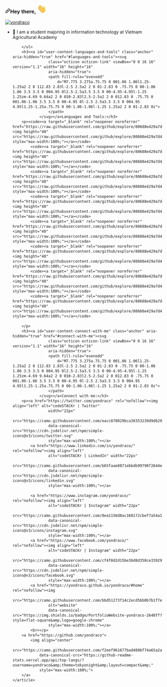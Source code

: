  <article class="markdown-body entry-content container-lg f5" itemprop="text">
        <h3><a id="user-content-hey-there-" class="anchor" aria-hidden="true" href="#hey-there-"><svg
                    class="octicon octicon-link" viewBox="0 0 16 16" version="1.1" width="16" height="16"
                    aria-hidden="true">
                    <path fill-rule="evenodd"
                        d="M7.775 3.275a.75.75 0 001.06 1.06l1.25-1.25a2 2 0 112.83 2.83l-2.5 2.5a2 2 0 01-2.83 0 .75.75 0 00-1.06 1.06 3.5 3.5 0 004.95 0l2.5-2.5a3.5 3.5 0 00-4.95-4.95l-1.25 1.25zm-4.69 9.64a2 2 0 010-2.83l2.5-2.5a2 2 0 012.83 0 .75.75 0 001.06-1.06 3.5 3.5 0 00-4.95 0l-2.5 2.5a3.5 3.5 0 004.95 4.95l1.25-1.25a.75.75 0 00-1.06-1.06l-1.25 1.25a2 2 0 01-2.83 0z">
                    </path>
                </svg></a>Hey there, <a target="_blank" rel="noopener noreferrer"
                href="https://raw.githubusercontent.com/ABSphreak/ABSphreak/master/gifs/Hi.gif"><img
                    src="https://raw.githubusercontent.com/ABSphreak/ABSphreak/master/gifs/Hi.gif" width="30px"
                    style="max-width:100%;"></a></h3>
        <p align="left"> <a target="_blank" rel="noopener noreferrer"
                href="https://camo.githubusercontent.com/e5a2f7ed98b4d6f48c569e215792184f976a742c/68747470733a2f2f6b6f6d617265762e636f6d2f67687076632f3f757365726e616d653d64696776696a6179313733266c6162656c3d566965777326636f6c6f723d626c7565267374796c653d706c6173746963"><img
                    src="https://camo.githubusercontent.com/e5a2f7ed98b4d6f48c569e215792184f976a742c/68747470733a2f2f6b6f6d617265762e636f6d2f67687076632f3f757365726e616d653d64696776696a6179313733266c6162656c3d566965777326636f6c6f723d626c7565267374796c653d706c6173746963"
                    alt="yondraco"
                    data-canonical-src="https://komarev.com/ghpvc/?username=yondraco&amp;label=Views&amp;color=blue&amp;style=plastic"
                    style="max-width:100%;"></a> </p>
        <ul>
            <li>
                <g-emoji class="g-emoji" alias="telescope"
                    fallback-src="https://github.githubassets.com/images/icons/emoji/unicode/1f52d.png">🔭</g-emoji> I am a student majoring in information technology at Vietnam Agricultural Academy
            </li>
    
        </ul>
        <h3><a id="user-content-languages-and-tools" class="anchor" aria-hidden="true" href="#languages-and-tools"><svg
                    class="octicon octicon-link" viewBox="0 0 16 16" version="1.1" width="16" height="16"
                    aria-hidden="true">
                    <path fill-rule="evenodd"
                        d="M7.775 3.275a.75.75 0 001.06 1.06l1.25-1.25a2 2 0 112.83 2.83l-2.5 2.5a2 2 0 01-2.83 0 .75.75 0 00-1.06 1.06 3.5 3.5 0 004.95 0l2.5-2.5a3.5 3.5 0 00-4.95-4.95l-1.25 1.25zm-4.69 9.64a2 2 0 010-2.83l2.5-2.5a2 2 0 012.83 0 .75.75 0 001.06-1.06 3.5 3.5 0 00-4.95 0l-2.5 2.5a3.5 3.5 0 004.95 4.95l1.25-1.25a.75.75 0 00-1.06-1.06l-1.25 1.25a2 2 0 01-2.83 0z">
                    </path>
                </svg></a>Languages and Tools:</h3>
        <p><code><a target="_blank" rel="noopener noreferrer" href="https://raw.githubusercontent.com/github/explore/80688e429a7d4ef2fca1e82350fe8e3517d3494d/topics/c/c.png"><img height="40" src="https://raw.githubusercontent.com/github/explore/80688e429a7d4ef2fca1e82350fe8e3517d3494d/topics/c/c.png" style="max-width:100%;"></a></code>
            <code><a target="_blank" rel="noopener noreferrer" href="https://raw.githubusercontent.com/github/explore/80688e429a7d4ef2fca1e82350fe8e3517d3494d/topics/cpp/cpp.png"><img height="40" src="https://raw.githubusercontent.com/github/explore/80688e429a7d4ef2fca1e82350fe8e3517d3494d/topics/cpp/cpp.png" style="max-width:100%;"></a></code>
            <code><a target="_blank" rel="noopener noreferrer" href="https://raw.githubusercontent.com/github/explore/80688e429a7d4ef2fca1e82350fe8e3517d3494d/topics/java/java.png"><img height="40" src="https://raw.githubusercontent.com/github/explore/80688e429a7d4ef2fca1e82350fe8e3517d3494d/topics/java/java.png" style="max-width:100%;"></a></code>
            <code><a target="_blank" rel="noopener noreferrer" href="https://raw.githubusercontent.com/github/explore/80688e429a7d4ef2fca1e82350fe8e3517d3494d/topics/python/python.png"><img height="40" src="https://raw.githubusercontent.com/github/explore/80688e429a7d4ef2fca1e82350fe8e3517d3494d/topics/python/python.png" style="max-width:100%;"></a></code>
            <code><a target="_blank" rel="noopener noreferrer" href="https://raw.githubusercontent.com/github/explore/80688e429a7d4ef2fca1e82350fe8e3517d3494d/topics/html/html.png"><img height="40" src="https://raw.githubusercontent.com/github/explore/80688e429a7d4ef2fca1e82350fe8e3517d3494d/topics/html/html.png" style="max-width:100%;"></a></code>
            <code><a target="_blank" rel="noopener noreferrer" href="https://raw.githubusercontent.com/github/explore/80688e429a7d4ef2fca1e82350fe8e3517d3494d/topics/css/css.png"><img height="40" src="https://raw.githubusercontent.com/github/explore/80688e429a7d4ef2fca1e82350fe8e3517d3494d/topics/css/css.png" style="max-width:100%;"></a></code>
            <code><a target="_blank" rel="noopener noreferrer" href="https://raw.githubusercontent.com/github/explore/80688e429a7d4ef2fca1e82350fe8e3517d3494d/topics/javascript/javascript.png"><img height="40" src="https://raw.githubusercontent.com/github/explore/80688e429a7d4ef2fca1e82350fe8e3517d3494d/topics/javascript/javascript.png" style="max-width:100%;"></a></code>
            <code><a target="_blank" rel="noopener noreferrer" href="https://raw.githubusercontent.com/github/explore/80688e429a7d4ef2fca1e82350fe8e3517d3494d/topics/react/react.png"><img height="40" src="https://raw.githubusercontent.com/github/explore/80688e429a7d4ef2fca1e82350fe8e3517d3494d/topics/react/react.png" style="max-width:100%;"></a></code>
           
        </p>
        <h3><a id="user-content-connect-with-me" class="anchor" aria-hidden="true" href="#connect-with-me"><svg
                    class="octicon octicon-link" viewBox="0 0 16 16" version="1.1" width="16" height="16"
                    aria-hidden="true">
                    <path fill-rule="evenodd"
                        d="M7.775 3.275a.75.75 0 001.06 1.06l1.25-1.25a2 2 0 112.83 2.83l-2.5 2.5a2 2 0 01-2.83 0 .75.75 0 00-1.06 1.06 3.5 3.5 0 004.95 0l2.5-2.5a3.5 3.5 0 00-4.95-4.95l-1.25 1.25zm-4.69 9.64a2 2 0 010-2.83l2.5-2.5a2 2 0 012.83 0 .75.75 0 001.06-1.06 3.5 3.5 0 00-4.95 0l-2.5 2.5a3.5 3.5 0 004.95 4.95l1.25-1.25a.75.75 0 00-1.06-1.06l-1.25 1.25a2 2 0 01-2.83 0z">
                    </path>
                </svg></a>Connect with me:</h3>
        <p><a href="https://twitter.com/yondraco" rel="nofollow"><img align="left" alt="codeSTACKr | Twitter"
                    width="22px"
                    src="https://camo.githubusercontent.com/eacc870029bca30353239d9d629076ba4c18de75/68747470733a2f2f63646e2e6a7364656c6976722e6e65742f6e706d2f73696d706c652d69636f6e734076332f69636f6e732f747769747465722e737667"
                    data-canonical-src="https://cdn.jsdelivr.net/npm/simple-icons@v3/icons/twitter.svg"
                    style="max-width:100%;"></a>
            <a href="https://www.linkedin.com/in/yondraco/" rel="nofollow"><img align="left"
                    alt="codeSTACKr | LinkedIn" width="22px"
                    src="https://camo.githubusercontent.com/b65faae8871ebbdb99790f2644ea7f3c89800b0c/68747470733a2f2f63646e2e6a7364656c6976722e6e65742f6e706d2f73696d706c652d69636f6e734076332f69636f6e732f6c696e6b6564696e2e737667"
                    data-canonical-src="https://cdn.jsdelivr.net/npm/simple-icons@v3/icons/linkedin.svg"
                    style="max-width:100%;"></a>
            
            <a href="https://www.instagram.com/yondraco/" rel="nofollow"><img align="left"
                    alt="codeSTACKr | Instagram" width="22px"
                    src="https://camo.githubusercontent.com/8ea1156d8ac160172cbef7a54a19bad16a73ebe4/68747470733a2f2f63646e2e6a7364656c6976722e6e65742f6e706d2f73696d706c652d69636f6e734076332f69636f6e732f696e7374616772616d2e737667"
                    data-canonical-src="https://cdn.jsdelivr.net/npm/simple-icons@v3/icons/instagram.svg"
                    style="max-width:100%;"></a>
            <a href="https://www.facebook.com/yondraco/" rel="nofollow"><img align="left"
                    alt="codeSTACKr | Instagram" width="22px"
                    src="https://camo.githubusercontent.com/cf4f8d2d15be36d8d350ce33929ef131091abc78/68747470733a2f2f63646e2e6a7364656c6976722e6e65742f6e706d2f73696d706c652d69636f6e734076332f69636f6e732f66616365626f6f6b2e737667"
                    data-canonical-src="https://cdn.jsdelivr.net/npm/simple-icons@v3/icons/facebook.svg"
                    style="max-width:100%;"></a>
            <a href="https://yondraco.github.io/yondraco/#home" rel="nofollow"><img
                    src="https://camo.githubusercontent.com/bbd51273f14c2ecd5bb0b7b1f7e0f93cae11f538/68747470733a2f2f696d672e736869656c64732e696f2f62616467652f506f7274666f6c696f576562736974652d64696776696a61795f70617761722d3236343866663f7374796c653d666c61742d737175617265266c6f676f3d676f6f676c652d6368726f6d65"
                    alt="website"
                    data-canonical-src="https://img.shields.io/badge/PortfolioWebsite-yondraco-2648ff?style=flat-square&amp;logo=google-chrome"
                    style="max-width:100%;"></a>
            <br></p>
        <a href="https://github.com/yondraco">
            <img align="center"
                src="https://camo.githubusercontent.com/f2eef961677bad4886f74a65a2a9b3380c694d9f/68747470733a2f2f6769746875622d726561646d652d73746174732e76657263656c2e6170702f6170692f746f702d6c616e67732f3f757365726e616d653d64696776696a6179313733267468656d653d746f6b796f6e69676874266c61796f75743d636f6d7061637426"
                data-canonical-src="https://github-readme-stats.vercel.app/api/top-langs/?username=yondraco&amp;theme=tokyonight&amp;layout=compact&amp;"
                style="max-width:100%;">
        </a>
    </article>
